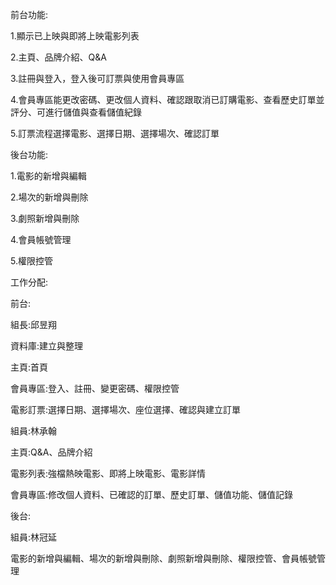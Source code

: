 前台功能:

1.顯示已上映與即將上映電影列表

2.主頁、品牌介紹、Q&A

3.註冊與登入，登入後可訂票與使用會員專區

4.會員專區能更改密碼、更改個人資料、確認跟取消已訂購電影、查看歷史訂單並評分、可進行儲值與查看儲值紀錄

5.訂票流程選擇電影、選擇日期、選擇場次、確認訂單

後台功能:

1.電影的新增與編輯

2.場次的新增與刪除

3.劇照新增與刪除

4.會員帳號管理

5.權限控管

工作分配:

前台:

組長:邱昱翔

資料庫:建立與整理

主頁:首頁

會員專區:登入、註冊、變更密碼、權限控管

電影訂票:選擇日期、選擇場次、座位選擇、確認與建立訂單

組員:林承翰

主頁:Q&A、品牌介紹

電影列表:強檔熱映電影、即將上映電影、電影詳情

會員專區:修改個人資料、已確認的訂單、歷史訂單、儲值功能、儲值記錄

後台:

組員:林冠延

電影的新增與編輯、場次的新增與刪除、劇照新增與刪除、權限控管、會員帳號管理
